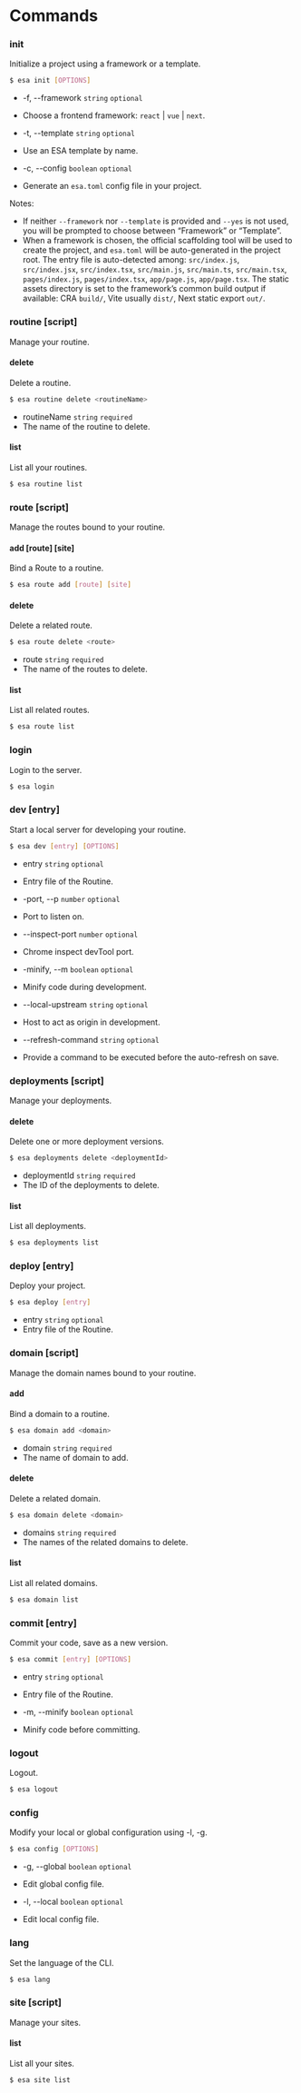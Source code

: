 # Commands

### init

Initialize a project using a framework or a template.

```bash
$ esa init [OPTIONS]
```

- -f, --framework `string` `optional`
- Choose a frontend framework: `react` | `vue` | `next`.

- -t, --template `string` `optional`
- Use an ESA template by name.

- -c, --config `boolean` `optional`
- Generate an `esa.toml` config file in your project.

Notes:
- If neither `--framework` nor `--template` is provided and `--yes` is not used, you will be prompted to choose between “Framework” or “Template”.
- When a framework is chosen, the official scaffolding tool will be used to create the project, and `esa.toml` will be auto-generated in the project root. The entry file is auto-detected among: `src/index.js`, `src/index.jsx`, `src/index.tsx`, `src/main.js`, `src/main.ts`, `src/main.tsx`, `pages/index.js`, `pages/index.tsx`, `app/page.js`, `app/page.tsx`. The static assets directory is set to the framework’s common build output if available: CRA `build/`, Vite usually `dist/`, Next static export `out/`.

### routine [script]

Manage your routine.

#### delete <routineName>

Delete a routine.

```bash
$ esa routine delete <routineName>
```

- routineName `string` `required`
- The name of the routine to delete.

#### list

List all your routines.

```bash
$ esa routine list
```

### route [script]

Manage the routes bound to your routine.

#### add [route] [site]

Bind a Route to a routine.

```bash
$ esa route add [route] [site]
```

#### delete <route>

Delete a related route.

```bash
$ esa route delete <route>
```

- route `string` `required`
- The name of the routes to delete.

#### list

List all related routes.

```bash
$ esa route list
```

### login

Login to the server.

```bash
$ esa login
```

### dev [entry]

Start a local server for developing your routine.

```bash
$ esa dev [entry] [OPTIONS]
```

- entry `string` `optional`
- Entry file of the Routine.

- -port, --p `number` `optional`
- Port to listen on.

- --inspect-port `number` `optional`
- Chrome inspect devTool port.

- -minify, --m `boolean` `optional`
- Minify code during development.

- --local-upstream `string` `optional`
- Host to act as origin in development.

- --refresh-command `string` `optional`
- Provide a command to be executed before the auto-refresh on save.

### deployments [script]

Manage your deployments.

#### delete <deploymentId>

Delete one or more deployment versions.

```bash
$ esa deployments delete <deploymentId>
```

- deploymentId `string` `required`
- The ID of the deployments to delete.

#### list

List all deployments.

```bash
$ esa deployments list
```

### deploy [entry]

Deploy your project.

```bash
$ esa deploy [entry]
```

- entry `string` `optional`
- Entry file of the Routine.

### domain [script]

Manage the domain names bound to your routine.

#### add <domain>

Bind a domain to a routine.

```bash
$ esa domain add <domain>
```

- domain `string` `required`
- The name of domain to add.

#### delete <domain>

Delete a related domain.

```bash
$ esa domain delete <domain>
```

- domains `string` `required`
- The names of the related domains to delete.

#### list

List all related domains.

```bash
$ esa domain list
```

### commit [entry]

Commit your code, save as a new version.

```bash
$ esa commit [entry] [OPTIONS]
```

- entry `string` `optional`
- Entry file of the Routine.

- -m, --minify `boolean` `optional`
- Minify code before committing.

### logout

Logout.

```bash
$ esa logout
```

### config

Modify your local or global configuration using -l, -g.

```bash
$ esa config [OPTIONS]
```

- -g, --global `boolean` `optional`
- Edit global config file.

- -l, --local `boolean` `optional`
- Edit local config file.

### lang

Set the language of the CLI.

```bash
$ esa lang
```

### site [script]

Manage your sites.

#### list

List all your sites.

```bash
$ esa site list
```
